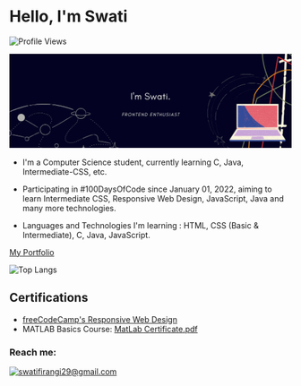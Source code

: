 # Hello, I'm Swati

![Profile Views](https://komarev.com/ghpvc/?username=Safirangi&style=flat-square&color=e63946)

![swati profile](swati.png)

- I'm a Computer Science student, currently learning C, Java, Intermediate-CSS, etc.

- Participating in #100DaysOfCode since January 01, 2022, aiming to learn Intermediate CSS, Responsive Web Design, JavaScript, Java and many more technologies.

- Languages and Technologies I'm learning : HTML, CSS (Basic & Intermediate), C, Java, JavaScript.

[My Portfolio](https://safirangi.github.io/Portfolio-safirangi/)

 ![Top Langs](https://github-readme-stats.vercel.app/api/top-langs/?username=Safirangi&layout=compact)        

## Certifications
* [freeCodeCamp's Responsive Web Design](https://www.freecodecamp.org/certification/safirangi/responsive-web-design)
* MATLAB Basics Course: [MatLab Certificate.pdf](https://github.com/Safirangi/Safirangi/files/7883549/MatLab.Certificate.pdf)



### Reach me:

<a href="mailto:swatifirangi29@gmail.com">![swatifirangi29@gmail.com](https://img.shields.io/badge/Gmail-D14836?style=for-the-badge&logo=gmail&logoColor=white)</a>
